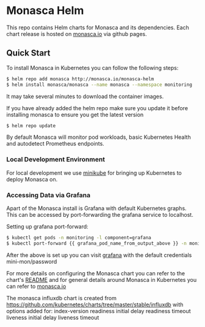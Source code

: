 # Monasca Helm

This repo contains Helm charts for Monasca and its dependencies. Each chart release is hosted on
[monasca.io](http://monasca.io) via github pages.

## Quick Start

To install Monasca in Kubernetes you can follow the following steps:

```bash
$ helm repo add monasca http://monasca.io/monasca-helm
$ helm install monasca/monasca --name monasca --namespace monitoring
```

It may take several minutes to download the container images.

If you have already added the helm repo make sure you update it before installing monasca to ensure you get the latest
version

```bash
$ helm repo update
```

By default Monasca will monitor pod workloads, basic Kubernetes Health and autodetect Prometheus endpoints.

### Local Development Environment
For local development we use [minikube](https://github.com/kubernetes/minikube) for bringing up Kubernetes to deploy
Monasca on.

### Accessing Data via Grafana

Apart of the Monasca install is Grafana with default Kubernetes graphs. This can be accessed by port-forwarding the
grafana service to localhost.

Setting up grafana port-forward:
```bash
$ kubectl get pods -n monitoring -l component=grafana
$ kubectl port-forward {{ grafana_pod_name_from_output_above }} -n monitoring 3000
```

After the above is set up you can visit [grafana](http://localhost:3000) with the default credentials mini-mon/password

For more details on configuring the Monasca chart you can refer to the chart's [README](monasca/README.md) and for
general details around Monasca in Kubernetes you can refer to [monasca.io](http://monasca.io/docs/kubernetes.html)

The monasca influxdb chart is created from https://github.com/kubernetes/charts/tree/master/stable/influxdb with options added for:
index-version
readiness initial delay
readiness timeout
liveness initial delay
liveness timeout
